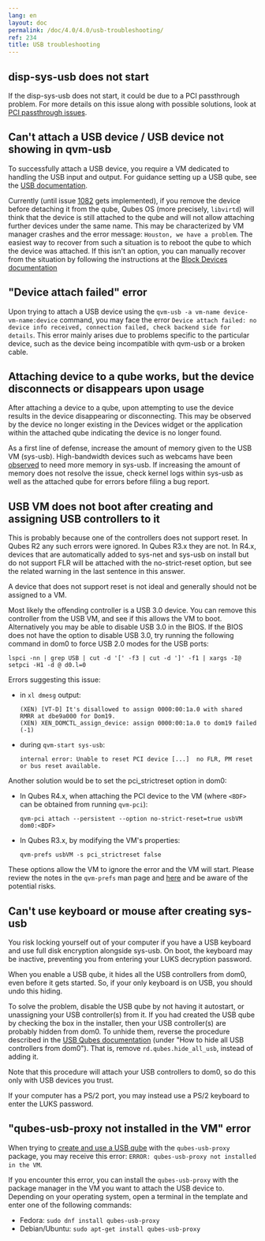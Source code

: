 ```yaml
---
lang: en
layout: doc
permalink: /doc/4.0/4.0/usb-troubleshooting/
ref: 234
title: USB troubleshooting
---
```


## disp-sys-usb does not start

If the disp-sys-usb does not start, it could be due to a PCI passthrough problem.
For more details on this issue along with possible solutions, look at [PCI passthrough issues](/doc/pci-troubleshooting/#pci-passthrough-issues).

## Can't attach a USB device / USB device not showing in qvm-usb

To successfully attach a USB device, you require a VM dedicated to handling the USB input and output.
For guidance setting up a USB qube, see the [USB documentation](/doc/how-to-use-usb-devices/#creating-and-using-a-usb-qube).

Currently (until issue [1082](https://github.com/QubesOS/qubes-issues/issues/1082) gets implemented), if you remove the device before detaching it from the qube, Qubes OS (more precisely, `libvirtd`) will think that the device is still attached to the qube and will not allow attaching further devices under the same name.
This may be characterized by VM manager crashes and the error message: `Houston, we have a problem`.
The easiest way to recover from such a situation is to reboot the qube to which the device was attached.
If this isn't an option, you can manually recover from the situation by following the instructions at the [Block Devices documentation](/doc/how-to-use-block-storage-devices/#what-if-i-removed-the-device-before-detaching-it-from-the-vm)

## "Device attach failed" error

Upon trying to attach a USB device using the `qvm-usb -a vm-name device-vm-name:device` command, you may face the error `Device attach failed: no device info received, connection failed, check backend side for details`.
This error mainly arises due to problems specific to the particular device, such as the device being incompatible with qvm-usb or a broken cable.

## Attaching device to a qube works, but the device disconnects or disappears upon usage

After attaching a device to a qube, upon attempting to use the device results in the device disappearing or disconnecting. This may be observed by the device no longer existing in the Devices widget or the application within the attached qube indicating the device is no longer found.

As a first line of defense, increase the amount of memory given to the USB VM (sys-usb). High-bandwidth devices such as webcams have been [observed](https://github.com/QubesOS/qubes-issues/issues/6200) to need more memory in sys-usb. If increasing the amount of memory does not resolve the issue, check kernel logs within sys-usb as well as the attached qube for errors before filing a bug report.

## USB VM does not boot after creating and assigning USB controllers to it

This is probably because one of the controllers does not support reset.
In Qubes R2 any such errors were ignored. In Qubes R3.x they are not.
In R4.x, devices that are automatically added to sys-net and sys-usb on install but do not support FLR will be attached with the no-strict-reset option, but see the related warning in the last sentence in this answer.

A device that does not support reset is not ideal and generally should not be assigned to a VM.

Most likely the offending controller is a USB 3.0 device.
You can remove this controller from the USB VM, and see if this allows the VM to boot.
Alternatively you may be able to disable USB 3.0 in the BIOS.
If the BIOS does not have the option to disable USB 3.0, try running the following command in dom0 to force USB 2.0 modes for the USB ports:

```
lspci -nn | grep USB | cut -d '[' -f3 | cut -d ']' -f1 | xargs -I@ setpci -H1 -d @ d0.l=0
```

Errors suggesting this issue:

- in `xl dmesg` output:

  ```
  (XEN) [VT-D] It's disallowed to assign 0000:00:1a.0 with shared RMRR at dbe9a000 for Dom19.
  (XEN) XEN_DOMCTL_assign_device: assign 0000:00:1a.0 to dom19 failed (-1)
  ```

- during `qvm-start sys-usb`:

  ```
  internal error: Unable to reset PCI device [...]  no FLR, PM reset or bus reset available.
  ```

Another solution would be to set the pci_strictreset option in dom0:

- In Qubes R4.x, when attaching the PCI device to the VM (where `<BDF>` can be obtained from running `qvm-pci`):

  ```
  qvm-pci attach --persistent --option no-strict-reset=true usbVM dom0:<BDF>
  ```

- In Qubes R3.x, by modifying the VM's properties:

  ```
  qvm-prefs usbVM -s pci_strictreset false
  ```

These options allow the VM to ignore the error and the VM will start.
Please review the notes in the `qvm-prefs` man page and [here](/doc/how-to-use-devices/) and be aware of the potential risks.

## Can't use keyboard or mouse after creating sys-usb

You risk locking yourself out of your computer if you have a USB keyboard and use full disk encryption alongside sys-usb.
On boot, the keyboard may be inactive, preventing you from entering your LUKS decryption password.

When you enable a USB qube, it hides all the USB controllers from dom0, even before it gets started.
So, if your only keyboard is on USB, you should undo this hiding.

To solve the problem, disable the USB qube by not having it autostart, or unassigning your USB controller(s) from it. If you had created the USB qube by checking the box in the installer, then your USB controller(s) are probably hidden from dom0. To unhide them, reverse the procedure described in the [USB Qubes documentation](/doc/usb-qubes/#how-to-hide-all-usb-controllers-from-dom0) (under "How to hide all USB controllers from dom0"). That is, remove `rd.qubes.hide_all_usb`, instead of adding it.

Note that this procedure will attach your USB controllers to dom0, so do this only with USB devices you trust.

If your computer has a PS/2 port, you may instead use a PS/2 keyboard to enter the LUKS password.

## "qubes-usb-proxy not installed in the VM" error

When trying to [create and use a USB qube](/doc/how-to-use-usb-devices/#creating-and-using-a-usb-qube) with the `qubes-usb-proxy` package, you may receive this error: `ERROR: qubes-usb-proxy not installed in the VM`.

If you encounter this error, you can install the `qubes-usb-proxy` with the package manager in the VM you want to attach the USB device to.
Depending on your operating system, open a terminal in the template and enter one of the following commands:

- Fedora: `sudo dnf install qubes-usb-proxy`
- Debian/Ubuntu: `sudo apt-get install qubes-usb-proxy`
